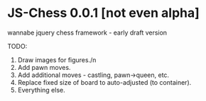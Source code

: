 JS-Chess 0.0.1 [not even alpha]
========

wannabe jquery chess framework - early draft version 

TODO:
1. Draw images for figures./n
2. Add pawn moves.
3. Add additional moves - castling, pawn->queen, etc.
4. Replace fixed size of board to auto-adjusted (to container).
5. Everything else.
